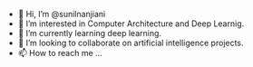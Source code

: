- 👋 Hi, I’m @sunilnanjiani
- 👀 I’m interested in Computer Architecture and Deep Learnig.
- 🌱 I’m currently learning deep learning.
- 💞️ I’m looking to collaborate on artificial intelligence projects.
- 📫 How to reach me ...

<!---
sunilnanjiani/sunilnanjiani is a ✨ special ✨ repository because its `README.md` (this file) appears on your GitHub profile.
You can click the Preview link to take a look at your changes.
--->
